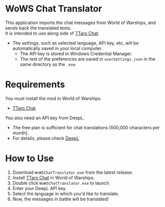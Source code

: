 # WoWS Chat Translator
This application imports the chat messages from World of Warships, and sends back the translated texts.  
It is intended to use along side of [TTaro Chat](https://github.com/AndrewTaro/TTaroChat).

- The settings, such as selected language, API key, etc, will be automatically saved in your local computer.
  - The API key is stored in Windows Credential Manager.
  - The rest of the preferences are saved in `userSettings.json` in the same directory as the `.exe`.

# Requirements
You must install the mod in World of Warships.
- [TTaro Chat](https://github.com/AndrewTaro/TTaroChat)

You also need an API key from DeepL.
- The free plan is sufficient for chat translations (500,000 characters per month).
- For details, please check [DeepL](https://www.deepl.com/ja/home)

# How to Use
1. Download `WoWSChatTranslator.exe` from the latest release.
2. Install [TTaro Chat](https://github.com/AndrewTaro/TTaroChat) in World of Warships.
4. Double click `WoWSChatTranslator.exe` to launch.
5. Enter your DeepL API key.
6. Select the language in which you'd like to translate.
7. Now, the messages in battle will be translated!
